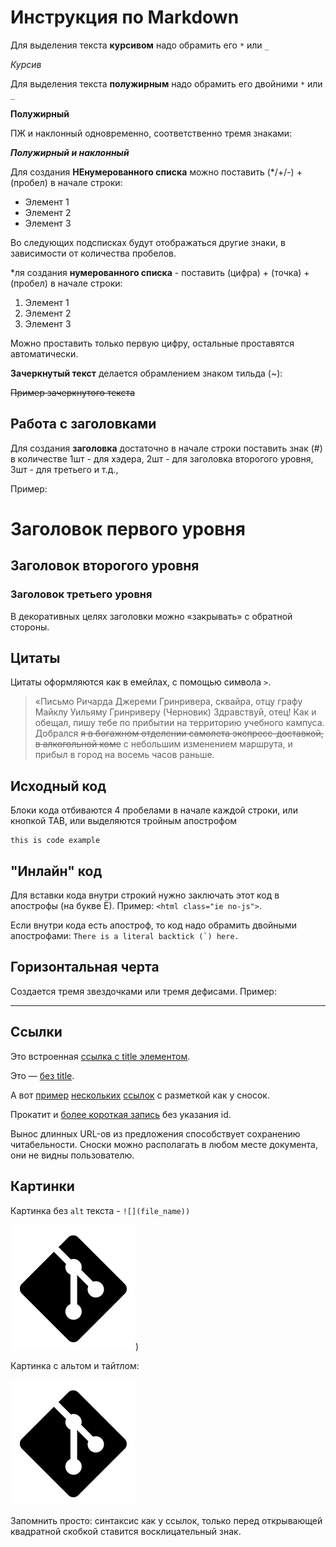 # Инструкция по Markdown

Для выделения текста **курсивом** надо обрамить его `*` или `_`

*Курсив*

Для выделения текста **полужирным** надо обрамить его двойними `*` или `_`

__Полужирный__

ПЖ и наклонный одновременно, соответственно тремя знаками:

***Полужирный и наклонный***

Для создания **НЕнумерованного списка** можно поставить (*/+/-) + (пробел) в начале строки:
* Элемент 1
* Элемент 2
* Элемент 3

Во следующих подсписках будут отображаться другие знаки, в зависимости от количества пробелов.

*ля создания **нумерованного списка** - поставить (цифра) + (точка) + (пробел) в начале строки:
1. Элемент 1
0. Элемент 2
0. Элемент 3

Можно проставить только первую цифру, остальные проставятся автоматически.

**Зачеркнутый текст** делается обрамлением знаком тильда (~):

~~Пример зачеркнутого текста~~

## Работа с заголовками

Для создания **заголовка** достаточно в начале строки поставить знак (#)
в количестве 1шт - для хэдера, 2шт - для заголовка второгого уровня, 3шт - для третьего и т.д., 

Пример:

# Заголовок первого уровня

## Заголовок второгого уровня

### Заголовок третьего уровня

В декоративных целях заголовки можно «закрывать» с обратной стороны.

## Цитаты

Цитаты оформляются как в емейлах, с помощью символа `>`.

> «Письмо Ричарда Джереми Гринривера, сквайра, отцу графу Майклу Уильяму Гринриверу (Черновик) Здравствуй, отец! Как и обещал, пишу тебе по прибытии на территорию учебного кампуса.
Добрался ~~я в богажном отделении самолета экспресс-доставкой, в алкогольной коме~~ с небольшим изменением маршрута, и прибыл в город на восемь часов раньше.

## Исходный код

Блоки кода отбиваются 4 пробелами в начале каждой строки, или кнопкой TAB, или выделяются тройным апострофом 

    this is code example

## "Инлайн" код

Для вставки кода внутри строкий нужно заключать этот код в апострофы (на букве Ё). Пример: `<html class="ie no-js">`.

Если внутри кода есть апостроф, то код надо обрамить двойными апострофами: ``There is a literal backtick (`) here.``

## Горизонтальная черта

Cоздается тремя звездочками или тремя дефисами. Пример: 

---

## Ссылки

Это встроенная [ссылка с title элементом](http://github.com/Ascold87 "Моя ссылка"). 

Это — [без title](https://vk.com/ascoldsamurov).

А вот [пример][1] [нескольких][2] [ссылок][id] с разметкой как у сносок. 

Прокатит и [более короткая запись][] без указания id.

[1]: http://github.com/Ascold87 "Optional Title Here"
[2]: http://github.com/Ascold87 "And Here"
[id]: http://github.com/Ascold87 (And There)
[более короткая запись]: http://example.com/short

Вынос длинных URL-ов из предложения способствует сохранению читабельности. Сноски можно располагать в любом месте документа, они не видны пользователю.

## Картинки

Картинка без `alt` текста - `![](file_name))`

![](logo.png))

Картинка с альтом и тайтлом:

![Alt text](logo.png "Тут можно задать title")

Запомнить просто: синтаксис как у ссылок, только перед открывающей квадратной скобкой ставится восклицательный знак.



